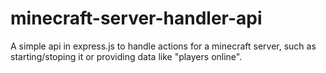 # minecraft-server-handler-api

A simple api in express.js to handle actions for a minecraft server, such as starting/stoping it or providing data like "players online".
